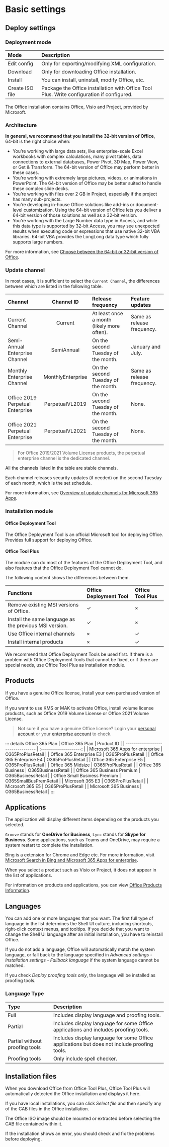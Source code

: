 # Basic settings

## Deploy settings

### Deployment mode

| Mode            | Description                                                                               |
| :-------------- | :---------------------------------------------------------------------------------------- |
| Edit config     | Only for exporting/modifying XML configuration.                                           |
| Download        | Only for downloading Office installation.                                                 |
| Install         | You can install, uninstall, modify Office, etc.                                           |
| Create ISO file | Package the Office installation with Office Tool Plus. Write configuration if configured. |

The Office installation contains Office, Visio and Project, provided by Microsoft.

### Architecture

**In general, we recommend that you install the 32-bit version of Office**, 64-bit is the right choice when:

- You’re working with large data sets, like enterprise-scale Excel workbooks with complex calculations, many pivot tables, data connections to external databases, Power Pivot, 3D Map, Power View, or Get & Transform. The 64-bit version of Office may perform better in these cases.
- You’re working with extremely large pictures, videos, or animations in PowerPoint. The 64-bit version of Office may be better suited to handle these complex slide decks.
- You’re working with files over 2 GB in Project, especially if the project has many sub-projects.
- You’re developing in-house Office solutions like add-ins or document-level customization. Using the 64-bit version of Office lets you deliver a 64-bit version of those solutions as well as a 32-bit version.
- You’re working with the Large Number data type in Access, and while this data type is supported by 32-bit Access, you may see unexpected results when executing code or expressions that use native 32-bit VBA libraries. 64-bit VBA provides the LongLong data type which fully supports large numbers.

For more information, see [Choose between the 64-bit or 32-bit version of Office](https://support.microsoft.com/en-us/office/choose-between-the-64-bit-or-32-bit-version-of-office-2dee7807-8f95-4d0c-b5fe-6c6f49b8d261).

### Update channel

In most cases, it is sufficient to select the `Current Channel`, the differences between which are listed in the following table.

| Channel                          | Channel ID        | Release frequency                          | Feature updates            |
| :------------------------------- | :---------------: | :----------------------------------------- | :------------------------- |
| Current Channel                  | Current           | At least once a month (likely more often). | Same as release frequency. |
| Semi-Annual Enterprise Channel   | SemiAnnual        | On the second Tuesday of the month.        | January and July.          |
| Monthly Enterprise Channel       | MonthlyEnterprise | On the second Tuesday of the month.        | Same as release frequency. |
| Office 2019 Perpetual Enterprise | PerpetualVL2019   | On the second Tuesday of the month.        | None.                      |
| Office 2021 Perpetual Enterprise | PerpetualVL2021   | On the second Tuesday of the month.        | None.                      |

> For Office 2019/2021 Volume License products, the perpetual enterprise channel is the dedicated channel.

All the channels listed in the table are stable channels.

Each channel releases security updates (if needed) on the second Tuesday of each month, which is the set schedule.

For more information, see [Overview of update channels for Microsoft 365 Apps](https://docs.microsoft.com/en-us/deployoffice/overview-update-channels).

### Installation module

#### Office Deployment Tool

The Office Deployment Tool is an official Microsoft tool for deploying Office. Provides full support for deploying Office.

#### Office Tool Plus

The module can do most of the features of the Office Deployment Tool, and also features that the Office Deployment Tool cannot do.

The following content shows the differences between them.

| Functions          | Office Deployment Tool | Office Tool Plus |
| :----------------- | :--------------------- | :--------------- |
| Remove existing MSI versions of Office.                | ✓ | × |
| Install the same language as the previous MSI version. | ✓ | × |
| Use Office internal channels                           | × | ✓ |
| Install internal products                              | × | ✓ |

We recommend that Office Deployment Tools be used first. If there is a problem with Office Deployment Tools that cannot be fixed, or if there are special needs, use Office Tool Plus as installation module.

## Products

If you have a genuine Office license, install your own purchased version of Office.

If you want to use KMS or MAK to activate Office, install volume license products, such as Office 2019 Volume License or Office 2021 Volume License.

> Not sure if you have a genuine Office license? Login your [personal account](https://account.microsoft.com/services/) or your [enterprise account](https://portal.office.com/account/?ref=MeControl#subscriptions) to check.

::: details Office 365 Plan
| Office 365 Plan                   | Product ID             |
| --------------------------------- | :--------------------: |
| Microsoft 365 Apps for enterprise | O365ProPlusRetail      |
| Office 365 Enterprise E3          | O365ProPlusRetail      |
| Office 365 Enterprise E4          | O365ProPlusRetail      |
| Office 365 Enterprise E5          | O365ProPlusRetail      |
| Office 365 Midsize                | O365ProPlusRetail      |
| Office 365 Business               | O365BusinessRetail     |
| Office 365 Business Premium       | O365BusinessRetail     |
| Office Small Business Premium     | O365SmallBusPremRetail |
| Microsoft 365 E3                  | O365ProPlusRetail      |
| Microsoft 365 E5                  | O365ProPlusRetail      |
| Microsoft 365 Business            | O365BusinessRetail     |
:::

## Applications

The application will display different items depending on the products you selected.

`Groove` stands for **OneDrive for Business**, `Lync` stands for **Skype for Business**. Some applications, such as Teams and OneDrive, may require a system restart to complete the installation.

Bing is a extension for Chrome and Edge etc. For more information, visit [Microsoft Search in Bing and Microsoft 365 Apps for enterprise](https://docs.microsoft.com/en-us/deployoffice/microsoft-search-bing).

When you select a product such as Visio or Project, it does not appear in the list of applications.

For information on products and applications, you can view [Office Products Information](https://www.coolhub.top/tech-articles/products.html).

## Languages

You can add one or more languages that you want. The first full type of language in the list determines the Shell UI culture, including shortcuts, right-click context menus, and tooltips. If you decide that you want to change the Shell UI language after an initial installation, you have to reinstall Office.

If you do not add a language, Office will automatically match the system language, or fall back to the language specified in *Advanced settings - Installation settings - Fallback language* if the system language cannot be matched.

If you check *Deploy proofing tools only*, the language will be installed as proofing tools.

### Language Type

| Type                           | Description                                                                                 |
| :----------------------------- | :------------------------------------------------------------------------------------------ |
| Full                           | Includes display language and proofing tools.                                               |
| Partial                        | Includes display language for some Office applications and includes proofing tools.         |
| Partial without proofing tools | Includes display language for some Office applications but does not include proofing tools. |
| Proofing tools                 | Only include spell checker.                                                                 |

## Installation files

When you download Office from Office Tool Plus, Office Tool Plus will automatically detected the Office installation and displays it here.

If you have local installations, you can click *Select file* and then specify any of the CAB files in the Office installation.

The Office ISO image should be mounted or extracted before selecting the CAB file contained within it.

If the installation shows an error, you should check and fix the problems before deploying.
